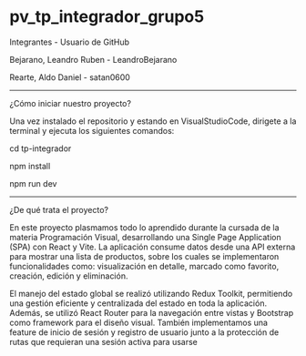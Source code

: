 # pv_tp_integrador_grupo5

Integrantes - Usuario de GitHub

Bejarano, Leandro Ruben - LeandroBejarano

Rearte, Aldo Daniel - satan0600

--------------------------------------------

¿Cómo iniciar nuestro proyecto?

Una vez instalado el repositorio y estando en VisualStudioCode, dirigete a la terminal y ejecuta los siguientes comandos:

cd tp-integrador

npm install

npm run dev

--------------------------------------------

¿De qué trata el proyecto?

En este proyecto plasmamos todo lo aprendido durante la cursada de la materia Programación Visual, desarrollando una Single Page Application (SPA) con React y Vite. La aplicación consume datos desde una API externa para mostrar una lista de productos, sobre los cuales se implementaron funcionalidades como: visualización en detalle, marcado como favorito, creación, edición y eliminación.

El manejo del estado global se realizó utilizando Redux Toolkit, permitiendo una gestión eficiente y centralizada del estado en toda la aplicación. Además, se utilizó React Router para la navegación entre vistas y Bootstrap como framework para el diseño visual. También implementamos una feature de inicio de sesión y registro de usuario junto a la protección de rutas que requieran una sesión activa para usarse